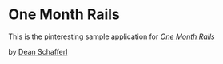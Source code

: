 # One Month Rails

This is the pinteresting sample application for 
[*One Month Rails*](http://onemonthrails.com)

by [Dean Schafferl](http://www.findingjupiter.com)